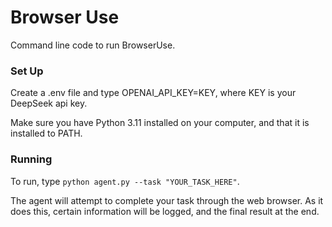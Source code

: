 # Browser Use
Command line code to run BrowserUse.

### Set Up
Create a .env file and type OPENAI_API_KEY=KEY, where KEY is your DeepSeek api key.

Make sure you have Python 3.11 installed on your computer, and that it is installed to PATH.

### Running
To run, type `python agent.py --task "YOUR_TASK_HERE"`.

The agent will attempt to complete your task through the web browser. As it does this, certain information will be logged, and the final result at the end.
